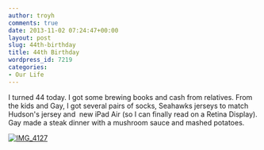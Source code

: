 ```yaml
---
author: troyh
comments: true
date: 2013-11-02 07:24:47+00:00
layout: post
slug: 44th-birthday
title: 44th Birthday
wordpress_id: 7219
categories:
- Our Life
---
```


I turned 44 today. I got some brewing books and cash from relatives. From the kids and Gay, I got several pairs of socks, Seahawks jerseys to match Hudson's jersey and  new iPad Air (so I can finally read on a Retina Display). Gay made a steak dinner with a mushroom sauce and mashed potatoes.

[![IMG_4127](http://troyandgay.files.wordpress.com/2013/11/img_4127.jpg)](http://troyandgay.com/2013/11/01/44th-birthday/img_4127/)
